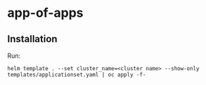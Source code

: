 # app-of-apps


## Installation

Run:

```
helm template . --set cluster_name=<cluster name> --show-only templates/applicationset.yaml | oc apply -f-
```
